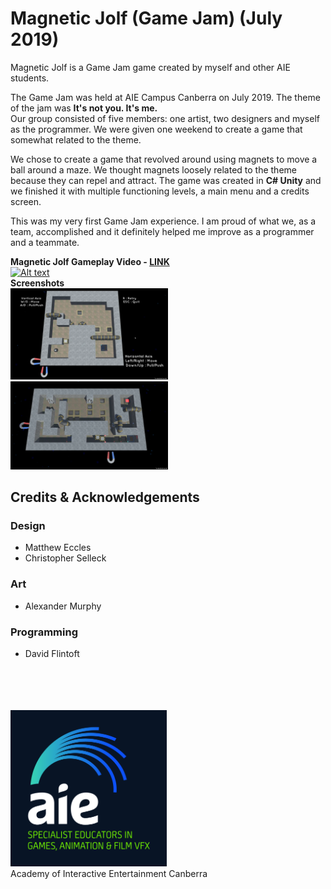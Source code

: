 # Magnetic Jolf (Game Jam) (July 2019)
Magnetic Jolf is a Game Jam game created by myself and other AIE students.

The Game Jam was held at AIE Campus Canberra on July 2019. The theme of the jam was **It's not you. It's me.**<br>
Our group consisted of five members: one artist, two designers and myself as the programmer. We were given one weekend to create a game that somewhat related to the theme.

We chose to create a game that revolved around using magnets to move a ball around a maze. We thought magnets loosely related to the theme because they can repel and attract. The game was created in **C# Unity** and we finished it with multiple functioning levels, a main menu and a credits screen.

This was my very first Game Jam experience. I am proud of what we, as a team, accomplished and it definitely helped me improve as a programmer and a teammate.

**Magnetic Jolf Gameplay Video - [LINK](https://youtu.be/9bJsTtejxps)**<br>
[![Alt text](https://img.youtube.com/vi/9bJsTtejxps/0.jpg)](https://www.youtube.com/watch?v=9bJsTtejxps)<br>
**Screenshots**<br>
<img src="ss1.png" width=50%/>
<img src="ss2.png" width=50%/></br>

## Credits & Acknowledgements
### Design
- Matthew Eccles
- Christopher Selleck
### Art
- Alexander Murphy
### Programming
- David Flintoft

</br></br><br><br>
<img src="aie_logo_clr.jpg" alt="Academy of Interactive Entertainment" width=250px height=250px/><br>
Academy of Interactive Entertainment Canberra<br>
